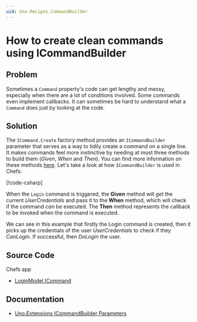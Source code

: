 ```yaml
---
uid: Uno.Recipes.CommandBuilder
---
```


# How to create clean commands using ICommandBuilder

## Problem

Sometimes a `Command` property's code can get lengthy and messy, especially when there are a lot of conditions involved. Some commands even implement callbacks. It can sometimes be hard to understand what a `Command` does just by looking at the code.

## Solution

The `ICommand.Create` factory method provides an `ICommandBuilder` parameter that serves as a way to tidily create a command on a single line. It makes commands feel more instinctive by needing at most three methods to build them (_Given_, _When_ and _Then_). You can find more information on these methods [here](xref:Uno.Extensions.Mvux.Advanced.Commands#create--createt). Let's take a look at how `ICommandBuilder` is used in Chefs:

[!code-csharp[](../../Chefs/Presentation/LoginModel.cs#L7-L22)]

When the `Login` command is triggered, the __Given__ method will _get_ the current _UserCredentials_ and pass it to the __When__ method, which will check if the command _can_ be executed. The __Then__ method represents the callback to be invoked when the command is executed.

We can see in this example that firstly the Login command is created, then it picks up the credentials of the user _UserCredentials_ to check if they _CanLogin_. If successful, then _DoLogin_ the user.

## Source Code

Chefs app

- [LoginModel ICommand](https://github.com/unoplatform/uno.chefs/blob/139edc9eab65b322e219efb7572583551c40ad32/Chefs/Presentation/LoginModel.cs#L9)

## Documentation

- [Uno.Extensions ICommandBuilder Parameters](xref:Uno.Extensions.Mvux.Advanced.Commands#create--createt)
